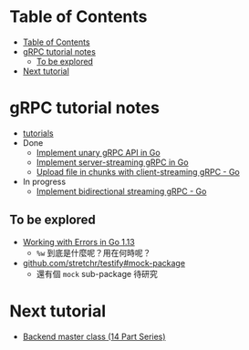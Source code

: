 # Table of Contents
- [Table of Contents](#table-of-contents)
- [gRPC tutorial notes](#grpc-tutorial-notes)
  - [To be explored](#to-be-explored)
- [Next tutorial](#next-tutorial)

# gRPC tutorial notes
- [tutorials](https://dev.to/techschoolguru/series/7311)
- Done
  - [Implement unary gRPC API in Go](https://dev.to/techschoolguru/implement-unary-grpc-api-in-go-4cdj)
  - [Implement server-streaming gRPC in Go](https://dev.to/techschoolguru/implement-server-streaming-grpc-in-go-2d0p)
  - [Upload file in chunks with client-streaming gRPC - Go](https://dev.to/techschoolguru/upload-file-in-chunks-with-client-streaming-grpc-golang-4loc)
- In progress
  - [Implement bidirectional streaming gRPC - Go](https://dev.to/techschoolguru/implement-bidirectional-streaming-grpc-go-4kgn)

## To be explored
- [Working with Errors in Go 1.13](https://blog.golang.org/go1.13-errors)
  - `%w` 到底是什麼呢？用在何時呢？
- [github.com/stretchr/testify#mock-package](https://github.com/stretchr/testify#mock-package)
  - 還有個 `mock` sub-package 待研究

# Next tutorial
- [Backend master class (14 Part Series)](https://dev.to/techschoolguru/series/7172)